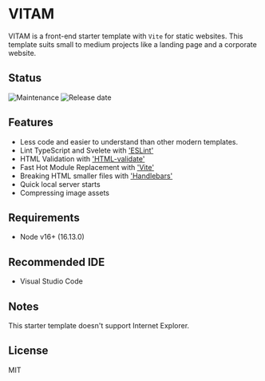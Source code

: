 # VITAM

VITAM is a front-end starter template with `Vite` for static websites.
This template suits small to medium projects like a landing page and a corporate website.

## Status

<!-- [![Release (latest by date)](https://img.shields.io/github/v/release/Kazuki-tam/vitam)](https://github.com/Kazuki-tam/vitam/releases/latest) -->
<!-- [![Issues](https://img.shields.io/github/issues/Kazuki-tam/vitam)](https://github.com/Kazuki-tam/vitam/issues) -->

![Maintenance](https://img.shields.io/maintenance/yes/2021)
![Release date](https://img.shields.io/github/release-date/Kazuki-tam/vitam)

## Features

- Less code and easier to understand than other modern templates.
- Lint TypeScript and Svelete with ['ESLint'](https://eslint.org/)
- HTML Validation with ['HTML-validate'](https://html-validate.org/)
- Fast Hot Module Replacement with ['Vite'](https://vitejs.dev/)
- Breaking HTML smaller files with ['Handlebars'](https://handlebarsjs.com/)
- Quick local server starts
- Compressing image assets

## Requirements

- Node v16+ (16.13.0)

## Recommended IDE

- Visual Studio Code

## Notes

This starter template doesn't support Internet Explorer.

## License

MIT
